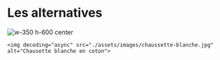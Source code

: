 <!-- .slide: class="with-code-bg-dark" -->

# Les alternatives

![w-350 h-600 center](./assets/images/chaussette-blanche.jpg)

```
<img decoding="async" src="./assets/images/chaussette-blanche.jpg" alt="Chausette blanche en coton">
```
